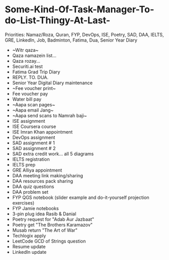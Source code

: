 # Some-Kind-Of-Task-Manager-To-do-List-Thingy-At-Last-

Priorities: Namaz/Roza, Quran, FYP, DevOps, ISE, Poetry, SAD, DAA, IELTS, GRE, LinkedIn, Job, Badminton, Fatima, Dua, Senior Year Diary

- ~Witr qaza~
- Qaza namazein list...
- Qaza rozay...
- Securiti.ai test
- Fatima Grad Trip Diary
- REPLY. TO. DUA.
- Senior Year Digital Diary maintenance
- ~Fee voucher print~
- Fee voucher pay
- Water bill pay
- ~Aapa scan pages~
- ~Aapa email Jang~
- ~Aapa send scans to Namrah baji~
- ISE assignment
- ISE Coursera course
- ISE Imran Khan appointment
- DevOps assignment
- SAD assignment # 1
- SAD assignment # 2
- SAD extra credit work... all 5 diagrams
- IELTS registration
- IELTS prep
- GRE Alliya appointment
- DAA meeting link making/sharing
- DAA resources pack sharing
- DAA quiz questions
- DAA problem set
- FYP QGS notebook (slider example and do-it-yourself projection exercises)
- FYP Jamie notebooks
- 3-pin plug idea Rasib & Danial
- Poetry request for "Adab Aur Jazbaat"
- Poetry get "The Brothers Karamazov"
- Musab return "The Art of War"
- Techlogix apply
- LeetCode GCD of Strings question
- Resume update
- LinkedIn update
